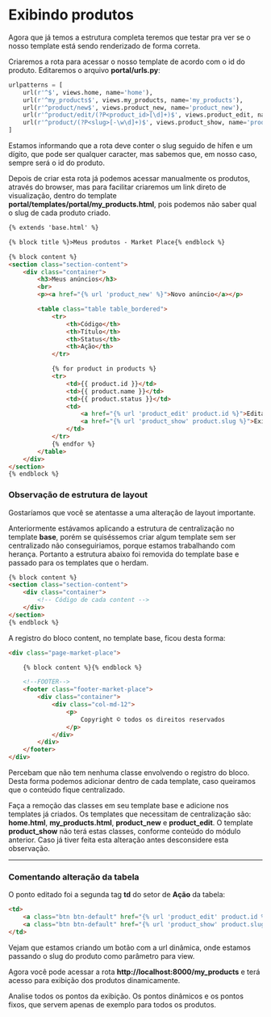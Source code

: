 # Exibindo produtos

Agora que já temos a estrutura completa teremos que testar pra ver se o nosso template está sendo renderizado de forma correta.

Criaremos a rota para acessar o nosso template de acordo com o id do produto. Editaremos o arquivo **portal/urls.py**:

```python
urlpatterns = [
    url(r'^$', views.home, name='home'),
    url(r'^my_products$', views.my_products, name='my_products'),
    url(r'^product/new$', views.product_new, name='product_new'),
    url(r'^product/edit/(?P<product_id>[\d]+)$', views.product_edit, name='product_edit'),
    url(r'^product/(?P<slug>[-\w\d]+)$', views.product_show, name='product_show'),
]
```

Estamos informando que a rota deve conter o slug seguido de hífen e um dígito, que pode ser qualquer caracter, mas sabemos que, em nosso caso, sempre será o id do produto.

Depois de criar esta rota já podemos acessar manualmente os produtos, através do browser, mas para facilitar criaremos um link direto de visualização, dentro do template **portal/templates/portal/my_products.html**, pois podemos não saber qual o slug de cada produto criado.

```html
{% extends 'base.html' %}

{% block title %}>Meus produtos - Market Place{% endblock %}

{% block content %}
<section class="section-content">
    <div class="container">
        <h3>Meus anúncios</h3>
        <br>
        <p><a href="{% url 'product_new' %}">Novo anúncio</a></p>

        <table class="table table_bordered">
            <tr>
                <th>Código</th>
                <th>Título</th>
                <th>Status</th>
                <th>Ação</th>
            </tr>

            {% for product in products %}
            <tr>
                <td>{{ product.id }}</td>
                <td>{{ product.name }}</td>
                <td>{{ product.status }}</td>
                <td>
                    <a href="{% url 'product_edit' product.id %}">Editar</a> |
                    <a href="{% url 'product_show' product.slug %}">Exibir</a>
                </td>
            </tr>
            {% endfor %}
        </table>
    </div>
</section>
{% endblock %}
```

### Observação de estrutura de layout

Gostaríamos que você se atentasse a uma alteração de layout importante.

Anteriormente estávamos aplicando a estrutura de centralização no template **base**, porém se quiséssemos criar algum template sem ser centralizado não conseguiriamos, porque estamos trabalhando com herança. Portanto a estrutura abaixo foi removida do template base e passado para os templates que o herdam.

```html
{% block content %}
<section class="section-content">
    <div class="container">
    	<!-- Código de cada content -->
    </div>
</section>
{% endblock %}
```

A registro do bloco content, no template base, ficou desta forma:

```html
<div class="page-market-place">

    {% block content %}{% endblock %}

    <!--FOOTER-->
    <footer class="footer-market-place">
        <div class="container">
            <div class="col-md-12">
                <p>
                    Copyright © todos os direitos reservados
                </p>
            </div>
        </div>
    </footer>
</div>
```

Percebam que não tem nenhuma classe envolvendo o registro do bloco. Desta forma podemos adicionar dentro de cada template, caso queiramos que o conteúdo fique centralizado.

Faça a remoção das classes em seu template base e adicione nos templates já criados. Os templates que necessitam de centralização são: **home.html**, **my\_products.html**, **product\_new** e **product\_edit**. O template **product_show** não terá estas classes, conforme conteúdo do módulo anterior. Caso já tiver feita esta alteração antes desconsidere esta observação.

***

### Comentando alteração da tabela

O ponto editado foi a segunda tag **td** do setor de **Ação** da tabela:

```html
<td>
    <a class="btn btn-default" href="{% url 'product_edit' product.id %}">Editar</a> |
    <a class="btn btn-default" href="{% url 'product_show' product.slug %}">Exibir</a>
</td>
```

Vejam que estamos criando um botão com a url dinâmica, onde estamos passando o slug do produto como parâmetro para view.

Agora você pode acessar a rota **http://localhost:8000/my_products** e terá acesso para exibição dos produtos dinamicamente.

Analise todos os pontos da exibição. Os pontos dinâmicos e os pontos fixos, que servem apenas de exemplo para todos os produtos.